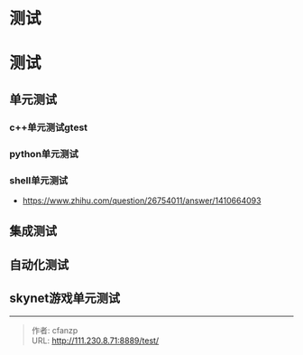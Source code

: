 # 测试

# 测试
## 单元测试
### c++单元测试gtest
### python单元测试
### shell单元测试
- https://www.zhihu.com/question/26754011/answer/1410664093
## 集成测试
## 自动化测试
## skynet游戏单元测试


---

> 作者: cfanzp  
> URL: http://111.230.8.71:8889/test/  

